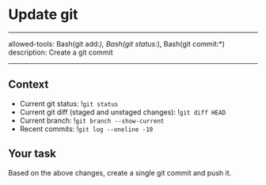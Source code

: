 # Update git

---

allowed-tools: Bash(git add:_), Bash(git status:_), Bash(git commit:\*)
description: Create a git commit

---

## Context

- Current git status: !`git status`
- Current git diff (staged and unstaged changes): !`git diff HEAD`
- Current branch: !`git branch --show-current`
- Recent commits: !`git log --oneline -10`

## Your task

Based on the above changes, create a single git commit and push it.
